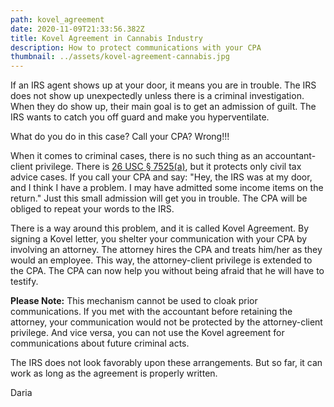 ```yaml
---
path: kovel_agreement
date: 2020-11-09T21:33:56.382Z
title: Kovel Agreement in Cannabis Industry
description: How to protect communications with your CPA
thumbnail: ../assets/kovel-agreement-cannabis.jpg
---
```

If an IRS agent shows up at your door, it means you are in trouble. The IRS does not show up unexpectedly unless there is a criminal investigation. When they do show up, their main goal is to get an admission of guilt. The IRS wants to catch you off guard and make you hyperventilate.

What do you do in this case? Call your CPA? Wrong!!!

When it comes to criminal cases, there is no such thing as an accountant-client privilege. There is [26 USC § 7525(a)](https://www.law.cornell.edu/uscode/text/26/7525), but it protects only civil tax advice cases. If you call your CPA and say: "Hey, the IRS was at my door, and I think I have a problem. I may have admitted some income items on the return." Just this small admission will get you in trouble. The CPA will be obliged to repeat your words to the IRS.

There is a way around this problem, and it is called Kovel Agreement. By signing a Kovel letter, you shelter your communication with your CPA by involving an attorney. The attorney hires the CPA and treats him/her as they would an employee. This way, the attorney-client privilege is extended to the CPA. The CPA can now help you without being afraid that he will have to testify.

**Please Note:** This mechanism cannot be used to cloak prior communications. If you met with the accountant before retaining the attorney, your communication would not be protected by the attorney-client privilege. And vice versa, you can not use the Kovel agreement for communications about future criminal acts.

The IRS does not look favorably upon these arrangements. But so far, it can work as long as the agreement is properly written.



Daria